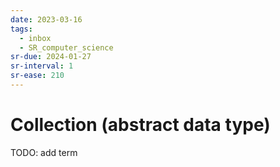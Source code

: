 ```yaml
---
date: 2023-03-16
tags:
  - inbox
  - SR_computer_science
sr-due: 2024-01-27
sr-interval: 1
sr-ease: 210
---
```


# Collection (abstract data type)

TODO: add term
